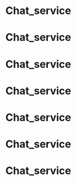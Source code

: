 # Chat_service
# Chat_service
# Chat_service
# Chat_service
# Chat_service
# Chat_service
# Chat_service

